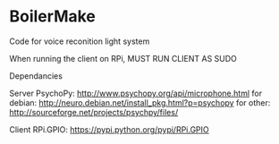 BoilerMake
==========
Code for voice reconition light system

When running the client on RPi, MUST RUN CLIENT AS SUDO

Dependancies

  Server
    PsychoPy: http://www.psychopy.org/api/microphone.html 
      for debian: http://neuro.debian.net/install_pkg.html?p=psychopy 
      for other: http://sourceforge.net/projects/psychpy/files/ 
  
  Client
    RPi.GPIO: https://pypi.python.org/pypi/RPi.GPIO 
 

